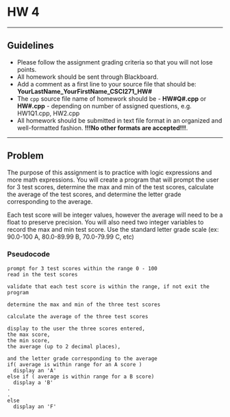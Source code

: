 # HW 4

---

## Guidelines

- Please follow the assignment grading criteria so that you will not lose points.
- All homework should be sent through Blackboard.
- Add a comment as a first line to your source file that should be: **YourLastName_YourFirstName_CSCI271_HW#**
- The `cpp` source file name of homework should be - **HW#Q#.cpp** or **HW#.cpp** - depending on number of assigned questions, e.g. HW1Q1.cpp, HW2.cpp
- All homework should be submitted in text file format in an organized and well-formatted fashion. **!!!No other formats are accepted!!!**.

---

## Problem

The purpose of this assignment is to practice with logic expressions and more math expressions. You will create a program that will prompt the user for 3 test scores, determine the max and min of the test scores, calculate the average of the test scores, and determine the letter grade corresponding to the average.

Each test score will be integer values, however the average will need to be a float to preserve precision. You will also need two integer variables to record the max and min test score. Use the standard letter grade scale (ex: 90.0-100 A, 80.0-89.99 B, 70.0-79.99 C, etc)

### Pseudocode

    prompt for 3 test scores within the range 0 - 100
    read in the test scores

    validate that each test score is within the range, if not exit the program

    determine the max and min of the three test scores

    calculate the average of the three test scores

    display to the user the three scores entered, 
    the max score,
    the min score,
    the average (up to 2 decimal places),

    and the letter grade corresponding to the average
    if( average is within range for an A score )
      display an 'A'
    else if ( average is within range for a B score)
      display a 'B'
    .
    .
    else
      display an 'F'
